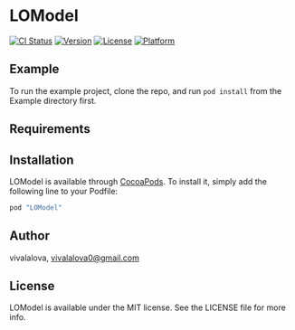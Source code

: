 # LOModel

[![CI Status](http://img.shields.io/travis/vivalalova/LOModel.svg?style=flat)](https://travis-ci.org/vivalalova/LOModel)
[![Version](https://img.shields.io/cocoapods/v/LOModel.svg?style=flat)](http://cocoapods.org/pods/LOModel)
[![License](https://img.shields.io/cocoapods/l/LOModel.svg?style=flat)](http://cocoapods.org/pods/LOModel)
[![Platform](https://img.shields.io/cocoapods/p/LOModel.svg?style=flat)](http://cocoapods.org/pods/LOModel)

## Example

To run the example project, clone the repo, and run `pod install` from the Example directory first.

## Requirements

## Installation

LOModel is available through [CocoaPods](http://cocoapods.org). To install
it, simply add the following line to your Podfile:

```ruby
pod "LOModel"
```

## Author

vivalalova, vivalalova0@gmail.com

## License

LOModel is available under the MIT license. See the LICENSE file for more info.
